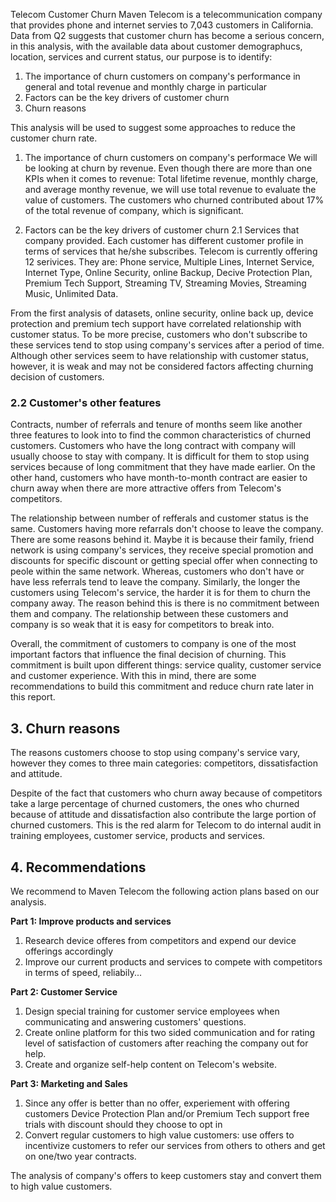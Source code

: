 Telecom Customer Churn
Maven Telecom is a telecommunication company that provides phone and internet servies to 7,043 customers in California. Data from Q2 suggests that customer churn has become a serious concern, in this analysis, with the available data about customer demographucs, location, services and current status, our purpose is to identify:
1. The importance of churn customers on company's performance in general and total revenue and monthly charge in particular
2. Factors can be the key drivers of customer churn
3. Churn reasons

This analysis will be used to suggest some approaches to reduce the customer churn rate.

1. The importance of churn customers on company's performace
We will be looking at churn by revenue. Even though there are more than one KPIs when it comes to revenue: Total lifetime revenue, monthly charge, and average monthy revenue, we will use total revenue to evaluate the value of customers. The customers who churned contributed about 17% of the total revenue of company, which is significant.

2. Factors can be the key drivers of customer churn
2.1 Services that company provided.
Each customer has different customer profile in terms of services that he/she subscribes. Telecom is currently offering 12 serivices. They are: Phone service, Multiple Lines, Internet Service, Internet Type, Online Security, online Backup, Decive Protection Plan, Premium Tech Support, Streaming TV, Streaming Movies, Streaming Music, Unlimited Data.

From the first analysis of datasets, online security, online back up, device protection and premium tech support have correlated relationship with customer status. To be more precise, customers who don't subscribe to these services tend to stop using company's services after a period of time. Although other services seem to have relationship with customer status, however, it is weak and may not be considered factors affecting churning decision of customers.


### 2.2 Customer's other features
Contracts, number of referrals and tenure of months seem like another three features to look into to find the common characteristics of churned customers. 
Customers who have the long contract with company will usually choose to stay with company. It is difficult for them to stop using services because of long commitment that they have made earlier. On the other hand, customers who have month-to-month contract are easier to churn away when there are more attractive offers from Telecom's competitors. 

The relationship between number of refferals and customer status is the same. Customers having more refarrals don't choose to leave the company. There are some reasons behind it. Maybe it is because their family, friend network is using company's services, they receive special promotion and discounts for specific discount or getting special offer when connecting to peole within the same network. Whereas, customers who don't have or have less referrals tend to leave the company. Similarly, the longer the customers using Telecom's service, the harder it is for them to churn the company away. The reason behind this is there is no commitment between them and company. The relationship between these customers and company is so weak that it is easy for competitors to break into. 


Overall, the commitment of customers to company is one of the most important factors that influence the final decision of churning. This commitment is built upon different things: service quality, customer service and customer experience. With this in mind, there are some recommendations to build this commitment and reduce churn rate later in this report. 

## **3. Churn reasons**
The reasons customers choose to stop using company's service vary, however they comes to three main categories: competitors, dissatisfaction and attitude. 

Despite of the fact that customers who churn away because of competitors take a large percentage of churned customers, the ones who churned because of attitude and dissatisfaction also contribute the large portion of churned customers. This is the red alarm for Telecom to do internal audit in training employees, customer service, products and services. 

## **4. Recommendations**

We recommend to Maven Telecom the following action plans based on our analysis.

**Part 1: Improve products and services**
1. Research device offeres from competitors and expend our device offerings accordingly
2. Improve our current products and services to compete with competitors in terms of speed, reliabily...

**Part 2: Customer Service**
1. Design special training for customer service employees when communicating and answering customers' questions. 
2. Create online platform for this two sided communication and for rating level of satisfaction of customers after reaching the company out for help. 
3. Create and organize self-help content on Telecom's website.

**Part 3: Marketing and Sales**
1. Since any offer is better than no offer, experiement with offering customers Device Protection Plan and/or Premium Tech support free trials with discount should they choose to opt in
2. Convert regular customers to high value customers: use offers to incentivize customers to refer our services from others to others and get on one/two year contracts. 

The analysis of company's offers to keep customers stay and convert them to high value customers. 

